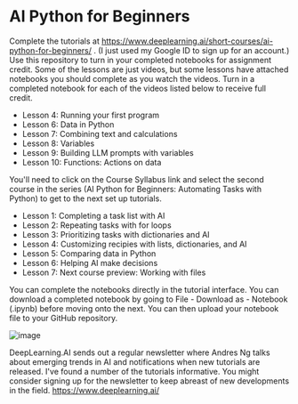 # AI Python for Beginners

Complete the tutorials at https://www.deeplearning.ai/short-courses/ai-python-for-beginners/ . (I just used my Google ID to sign up for an account.) Use this repository to turn in your completed notebooks for assignment credit. Some of the lessons are just videos, but some lessons have attached notebooks you should complete as you watch the videos. Turn in a completed notebook for each of the videos listed below to receive full credit.

* Lesson 4: Running your first program
* Lesson 6: Data in Python
* Lesson 7: Combining text and calculations
* Lesson 8: Variables
* Lesson 9: Building LLM prompts with variables
* Lesson 10: Functions: Actions on data

You'll need to click on the Course Syllabus link and select the second course in the series (AI Python for Beginners: Automating Tasks with Python) to get to the next set up tutorials.

* Lesson 1: Completing a task list with AI
* Lesson 2: Repeating tasks with for loops
* Lesson 3: Prioritizing tasks with dictionaries and AI
* Lesson 4: Customizing recipies with lists, dictionaries, and AI
* Lesson 5: Comparing data in Python
* Lesson 6: Helping AI make decisions
* Lesson 7: Next course preview: Working with files

You can complete the notebooks directly in the tutorial interface. You can download a completed notebook by going to File - Download as - Notebook (.ipynb) before moving onto the next. You can then upload your notebook file to your GitHub repository.

![image](https://github.com/user-attachments/assets/0ad4e709-3c1c-4ddb-9901-0e13c6c243da)


DeepLearning.AI sends out a regular newsletter where Andres Ng talks about emerging trends in AI and notifications when new tutorials are released. I've found a number of the tutorials informative. You might consider signing up for the newsletter to keep abreast of new developments in the field. https://www.deeplearning.ai/
